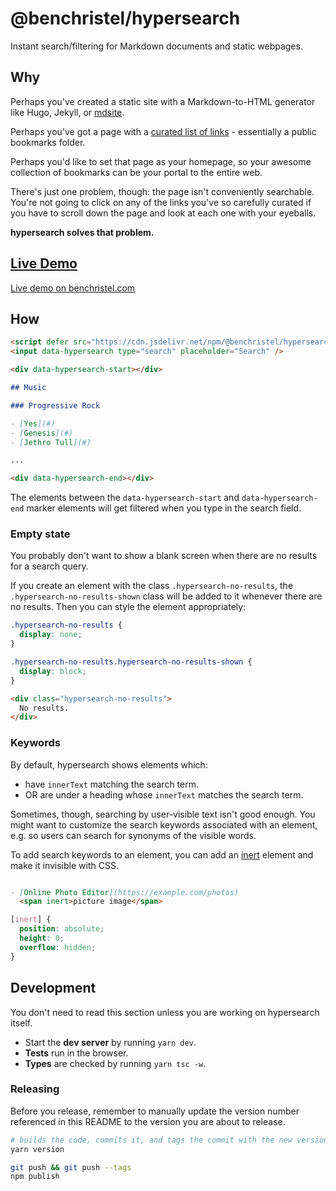 # @benchristel/hypersearch

Instant search/filtering for Markdown documents and static webpages.

## Why

Perhaps you've created a static site with a Markdown-to-HTML generator like Hugo, Jekyll, or [mdsite](https://benchristel.github.io/mdsite/).

Perhaps you've got a page with a [curated list of links](https://waywardweb.org/how.html) - essentially a public bookmarks folder.

Perhaps you'd like to set that page as your homepage, so your awesome collection of bookmarks can be your portal to the entire web.

There's just one problem, though: the page isn't conveniently searchable. You're not going to click on any of the links you've so carefully curated if you have to scroll down the page and look at each one with your eyeballs.

**hypersearch solves that problem.**

## [Live Demo](https://benchristel.com/portal/)

[Live demo on benchristel.com](https://benchristel.com/portal/)

## How

```markdown
<script defer src="https://cdn.jsdelivr.net/npm/@benchristel/hypersearch@0.5.1"></script>
<input data-hypersearch type="search" placeholder="Search" />

<div data-hypersearch-start></div>

## Music

### Progressive Rock

- [Yes](#)
- [Genesis](#)
- [Jethro Tull](#)

...

<div data-hypersearch-end></div>
```

The elements between the `data-hypersearch-start` and `data-hypersearch-end` marker elements will get filtered when you type in the search field.

### Empty state

You probably don't want to show a blank screen when there are no results for a search query.

If you create an element with the class `.hypersearch-no-results`, the `.hypersearch-no-results-shown` class will be added to it whenever there are no results. Then you can style the element appropriately:

```css
.hypersearch-no-results {
  display: none;
}

.hypersearch-no-results.hypersearch-no-results-shown {
  display: block;
}
```

```html
<div class="hypersearch-no-results">
  No results.
</div>
```

### Keywords

By default, hypersearch shows elements which:

- have `innerText` matching the search term.
- OR are under a heading whose `innerText` matches the search term.

Sometimes, though, searching by user-visible text isn't good enough. You might want
to customize the search keywords associated with an element, e.g. so users can search
for synonyms of the visible words.

To add search keywords to an element, you can add an [inert] element and make it invisible with CSS.

[inert]: https://developer.mozilla.org/en-US/docs/Web/HTML/Global_attributes/inert

```markdown

- [Online Photo Editor](https://example.com/photos)
  <span inert>picture image</span>

```

```css
[inert] {
  position: absolute;
  height: 0;
  overflow: hidden;
}
```

## Development

You don't need to read this section unless you are working on hypersearch itself.

- Start the **dev server** by running `yarn dev`.
- **Tests** run in the browser.
- **Types** are checked by running `yarn tsc -w`.

### Releasing

Before you release, remember to manually update the version number referenced
in this README to the version you are about to release.

```bash
# builds the code, commits it, and tags the commit with the new version number
yarn version

git push && git push --tags
npm publish
```